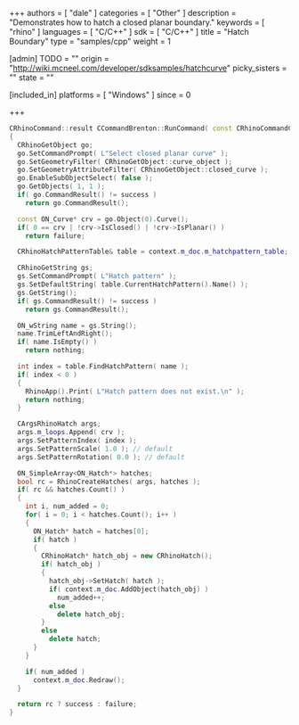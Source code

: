 +++
authors = [ "dale" ]
categories = [ "Other" ]
description = "Demonstrates how to hatch a closed planar boundary."
keywords = [ "rhino" ]
languages = [ "C/C++" ]
sdk = [ "C/C++" ]
title = "Hatch Boundary"
type = "samples/cpp"
weight = 1

[admin]
TODO = ""
origin = "http://wiki.mcneel.com/developer/sdksamples/hatchcurve"
picky_sisters = ""
state = ""

[included_in]
platforms = [ "Windows" ]
since = 0

+++

```cpp
CRhinoCommand::result CCommandBrenton::RunCommand( const CRhinoCommandContext& context )
{
  CRhinoGetObject go;
  go.SetCommandPrompt( L"Select closed planar curve" );
  go.SetGeometryFilter( CRhinoGetObject::curve_object );
  go.SetGeometryAttributeFilter( CRhinoGetObject::closed_curve );
  go.EnableSubObjectSelect( false );
  go.GetObjects( 1, 1 );
  if( go.CommandResult() != success )
    return go.CommandResult();

  const ON_Curve* crv = go.Object(0).Curve();
  if( 0 == crv | !crv->IsClosed() | !crv->IsPlanar() )
    return failure;

  CRhinoHatchPatternTable& table = context.m_doc.m_hatchpattern_table;

  CRhinoGetString gs;
  gs.SetCommandPrompt( L"Hatch pattern" );
  gs.SetDefaultString( table.CurrentHatchPattern().Name() );
  gs.GetString();
  if( gs.CommandResult() != success )
    return gs.CommandResult();

  ON_wString name = gs.String();
  name.TrimLeftAndRight();
  if( name.IsEmpty() )
    return nothing;

  int index = table.FindHatchPattern( name );
  if( index < 0 )
  {
    RhinoApp().Print( L"Hatch pattern does not exist.\n" );
    return nothing;
  }

  CArgsRhinoHatch args;
  args.m_loops.Append( crv );
  args.SetPatternIndex( index );
  args.SetPatternScale( 1.0 ); // default
  args.SetPatternRotation( 0.0 ); // default

  ON_SimpleArray<ON_Hatch*> hatches;
  bool rc = RhinoCreateHatches( args, hatches );
  if( rc && hatches.Count() )
  {
    int i, num_added = 0;
    for( i = 0; i < hatches.Count(); i++ )
    {
      ON_Hatch* hatch = hatches[0];
      if( hatch )
      {
        CRhinoHatch* hatch_obj = new CRhinoHatch();
        if( hatch_obj )
        {
          hatch_obj->SetHatch( hatch );
          if( context.m_doc.AddObject(hatch_obj) )
            num_added++;
          else
            delete hatch_obj;
        }
        else
          delete hatch;
      }
    }

    if( num_added )
      context.m_doc.Redraw();
  }

  return rc ? success : failure;
}
```
